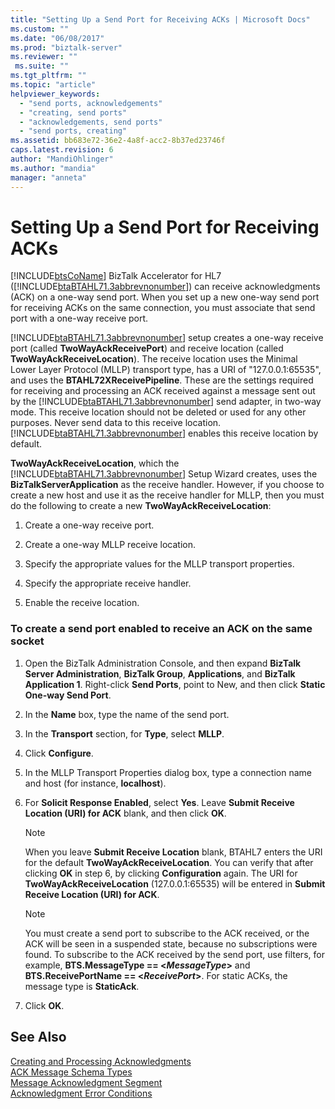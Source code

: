 ```yaml
---
title: "Setting Up a Send Port for Receiving ACKs | Microsoft Docs"
ms.custom: ""
ms.date: "06/08/2017"
ms.prod: "biztalk-server"
ms.reviewer: ""
 ms.suite: ""
ms.tgt_pltfrm: ""
ms.topic: "article"
helpviewer_keywords: 
  - "send ports, acknowledgements"
  - "creating, send ports"
  - "acknowledgements, send ports"
  - "send ports, creating"
ms.assetid: bb683e72-36e2-4a8f-acc2-8b37ed23746f
caps.latest.revision: 6
author: "MandiOhlinger"
ms.author: "mandia"
manager: "anneta"
---
```

# Setting Up a Send Port for Receiving ACKs
[!INCLUDE[btsCoName](../../includes/btsconame-md.md)] BizTalk Accelerator for HL7 ([!INCLUDE[btaBTAHL71.3abbrevnonumber](../../includes/btabtahl71-3abbrevnonumber-md.md)]) can receive acknowledgments (ACK) on a one-way send port. When you set up a new one-way send port for receiving ACKs on the same connection, you must associate that send port with a one-way receive port.  
  
 [!INCLUDE[btaBTAHL71.3abbrevnonumber](../../includes/btabtahl71-3abbrevnonumber-md.md)] setup creates a one-way receive port (called **TwoWayAckReceivePort**) and receive location (called **TwoWayAckReceiveLocation**). The receive location uses the Minimal Lower Layer Protocol (MLLP) transport type, has a URI of "127.0.0.1:65535", and uses the **BTAHL72XReceivePipeline**. These are the settings required for receiving and processing an ACK received against a message sent out by the [!INCLUDE[btaBTAHL71.3abbrevnonumber](../../includes/btabtahl71-3abbrevnonumber-md.md)] send adapter, in two-way mode. This receive location should not be deleted or used for any other purposes. Never send data to this receive location. [!INCLUDE[btaBTAHL71.3abbrevnonumber](../../includes/btabtahl71-3abbrevnonumber-md.md)] enables this receive location by default.  
  
 **TwoWayAckReceiveLocation**, which the [!INCLUDE[btaBTAHL71.3abbrevnonumber](../../includes/btabtahl71-3abbrevnonumber-md.md)] Setup Wizard creates, uses the **BizTalkServerApplication** as the receive handler. However, if you choose to create a new host and use it as the receive handler for MLLP, then you must do the following to create a new **TwoWayAckReceiveLocation**:  
  
1.  Create a one-way receive port.  
  
2.  Create a one-way MLLP receive location.  
  
3.  Specify the appropriate values for the MLLP transport properties.  
  
4.  Specify the appropriate receive handler.  
  
5.  Enable the receive location.  
  
### To create a send port enabled to receive an ACK on the same socket  
  
1.  Open the BizTalk Administration Console, and then expand **BizTalk Server Administration**, **BizTalk Group**, **Applications**, and **BizTalk Application 1**. Right-click **Send Ports**, point to New, and then click **Static One-way Send Port**.  
  
2.  In the **Name** box, type the name of the send port.  
  
3.  In the **Transport** section, for **Type**, select **MLLP**.  
  
4.  Click **Configure**.  
  
5.  In the MLLP Transport Properties dialog box, type a connection name and host (for instance, **localhost**).  
  
6.  For **Solicit Response Enabled**, select **Yes**. Leave **Submit Receive Location (URI) for ACK** blank, and then click **OK**.  
  
    > [!NOTE]
    >  When you leave **Submit Receive Location** blank, BTAHL7 enters the URI for the default **TwoWayAckReceiveLocation**. You can verify that after clicking **OK** in step 6, by clicking **Configuration** again. The URI for **TwoWayAckReceiveLocation** (127.0.0.1:65535) will be entered in **Submit Receive Location (URI) for ACK**.  
  
    > [!NOTE]
    >  You must create a send port to subscribe to the ACK received, or the ACK will be seen in a suspended state, because no subscriptions were found. To subscribe to the ACK received by the send port, use filters, for example, **BTS.MessageType == \<*MessageType*>** and **BTS.ReceivePortName == \<*ReceivePort*>**. For static ACKs, the message type is **StaticAck**.  
  
7.  Click **OK**.  
  
## See Also  
 [Creating and Processing Acknowledgments](../../adapters-and-accelerators/accelerator-hl7/creating-and-processing-acknowledgments.md)   
 [ACK Message Schema Types](../../adapters-and-accelerators/accelerator-hl7/ack-message-schema-types.md)   
 [Message Acknowledgment Segment](../../adapters-and-accelerators/accelerator-hl7/message-acknowledgment-segment.md)   
 [Acknowledgment Error Conditions](../../adapters-and-accelerators/accelerator-hl7/acknowledgment-error-conditions.md)